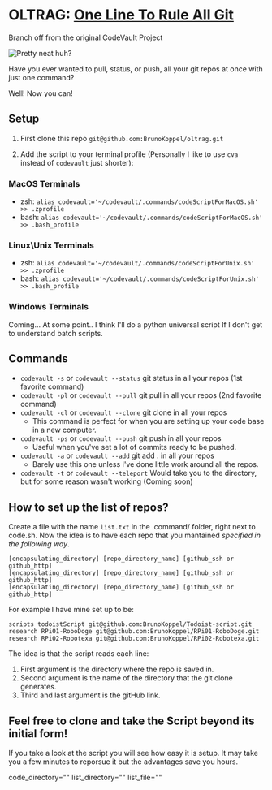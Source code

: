 # OLTRAG: [One Line To Rule All Git](http://brunokoppel.com/blog/04/)

Branch off from the original CodeVault Project

<img src="./oltrag-CLI.png" alt="Pretty neat huh?" />

Have you ever wanted to pull, status, or push, all your git repos at once with just one command?

Well! Now you can!

## Setup

1. First clone this repo ```git@github.com:BrunoKoppel/oltrag.git```

2. Add the script to your terminal profile (Personally I like to use ```cva``` instead of ```codevault``` just shorter):

### MacOS Terminals

- zsh: ```alias codevault='~/codevault/.commands/codeScriptForMacOS.sh' >> .zprofile```
- bash: ```alias codevault='~/codevault/.commands/codeScriptForMacOS.sh' >> .bash_profile```

### Linux\Unix Terminals

- zsh: ```alias codevault='~/codevault/.commands/codeScriptForUnix.sh' >> .zprofile```
- bash: ```alias codevault='~/codevault/.commands/codeScriptForUnix.sh' >> .bash_profile```

### Windows Terminals

Coming... At some point.. I think I'll do a python universal script If I don't get to understand batch scripts.

## Commands

- ```codevault -s``` or ```codevault --status``` git status in all your repos (1st favorite command)
- ```codevault -pl``` or ```codevault --pull``` git pull in all your repos (2nd favorite command)
- ```codevault -cl``` or ```codevault --clone``` git clone in all your repos
  - This command is perfect for when you are setting up your code base in a new computer.
- ```codevault -ps``` or ```codevault --push``` git push in all your repos
  - Useful when you've set a lot of commits ready to be pushed.
- ```codevault -a``` or ```codevault --add``` git add . in all your repos
  - Barely use this one unless I've done little work around all the repos.
- ```codevault -t``` or ```codevault --teleport``` Would take you to the directory, but for some reason wasn't working (Coming soon)

## How to set up the list of repos?

Create a file with the name ```list.txt``` in the .command/ folder, right next to code.sh. Now the idea is to have each repo that you mantained *specified in the following way*.

```pseudo
[encapsulating_directory] [repo_directory_name] [github_ssh or github_http]
[encapsulating_directory] [repo_directory_name] [github_ssh or github_http]
[encapsulating_directory] [repo_directory_name] [github_ssh or github_http]
```

For example I have mine set up to be:

```pseudo
scripts todoistScript git@github.com:BrunoKoppel/Todoist-script.git
research RPi01-RoboDoge git@github.com:BrunoKoppel/RPi01-RoboDoge.git
research RPi02-Robotexa git@github.com:BrunoKoppel/RPi02-Robotexa.git
```

The idea is that the script reads each line:

1. First argument is the directory where the repo is saved in.
2. Second argument is the name of the directory that the git clone generates.
3. Third and last argument is the gitHub link.

## Feel free to clone and take the Script beyond its initial form!

If you take a look at the script you will see how easy it is setup. It may take you a few minutes to reporsue it but the advantages save you hours.


code_directory=""
list_directory=""
list_file=""